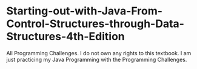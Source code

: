 # Starting-out-with-Java-From-Control-Structures-through-Data-Structures-4th-Edition
All Programming Challenges. I do not own any rights to this textbook. I am just practicing my Java Programming with the Programming Challenges.
